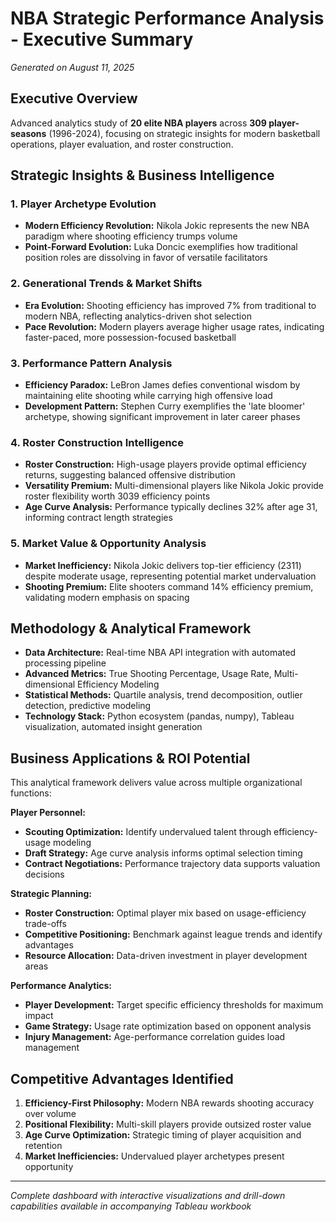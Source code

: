 # NBA Strategic Performance Analysis - Executive Summary
*Generated on August 11, 2025*

## Executive Overview
Advanced analytics study of **20 elite NBA players** across **309 player-seasons** (1996-2024), focusing on strategic insights for modern basketball operations, player evaluation, and roster construction.

## Strategic Insights & Business Intelligence

### 1. Player Archetype Evolution
- **Modern Efficiency Revolution:** Nikola Jokic represents the new NBA paradigm where shooting efficiency trumps volume
- **Point-Forward Evolution:** Luka Doncic exemplifies how traditional position roles are dissolving in favor of versatile facilitators

### 2. Generational Trends & Market Shifts
- **Era Evolution:** Shooting efficiency has improved 7% from traditional to modern NBA, reflecting analytics-driven shot selection
- **Pace Revolution:** Modern players average higher usage rates, indicating faster-paced, more possession-focused basketball

### 3. Performance Pattern Analysis
- **Efficiency Paradox:** LeBron James defies conventional wisdom by maintaining elite shooting while carrying high offensive load
- **Development Pattern:** Stephen Curry exemplifies the 'late bloomer' archetype, showing significant improvement in later career phases

### 4. Roster Construction Intelligence
- **Roster Construction:** High-usage players provide optimal efficiency returns, suggesting balanced offensive distribution
- **Versatility Premium:** Multi-dimensional players like Nikola Jokic provide roster flexibility worth 3039 efficiency points
- **Age Curve Analysis:** Performance typically declines 32% after age 31, informing contract length strategies

### 5. Market Value & Opportunity Analysis
- **Market Inefficiency:** Nikola Jokic delivers top-tier efficiency (2311) despite moderate usage, representing potential market undervaluation
- **Shooting Premium:** Elite shooters command 14% efficiency premium, validating modern emphasis on spacing

## Methodology & Analytical Framework
- **Data Architecture:** Real-time NBA API integration with automated processing pipeline
- **Advanced Metrics:** True Shooting Percentage, Usage Rate, Multi-dimensional Efficiency Modeling
- **Statistical Methods:** Quartile analysis, trend decomposition, outlier detection, predictive modeling
- **Technology Stack:** Python ecosystem (pandas, numpy), Tableau visualization, automated insight generation

## Business Applications & ROI Potential
This analytical framework delivers value across multiple organizational functions:

**Player Personnel:**
- **Scouting Optimization:** Identify undervalued talent through efficiency-usage modeling
- **Draft Strategy:** Age curve analysis informs optimal selection timing
- **Contract Negotiations:** Performance trajectory data supports valuation decisions

**Strategic Planning:**
- **Roster Construction:** Optimal player mix based on usage-efficiency trade-offs
- **Competitive Positioning:** Benchmark against league trends and identify advantages
- **Resource Allocation:** Data-driven investment in player development areas

**Performance Analytics:**
- **Player Development:** Target specific efficiency thresholds for maximum impact
- **Game Strategy:** Usage rate optimization based on opponent analysis
- **Injury Management:** Age-performance correlation guides load management

## Competitive Advantages Identified
1. **Efficiency-First Philosophy:** Modern NBA rewards shooting accuracy over volume
2. **Positional Flexibility:** Multi-skill players provide outsized roster value
3. **Age Curve Optimization:** Strategic timing of player acquisition and retention
4. **Market Inefficiencies:** Undervalued player archetypes present opportunity

---
*Complete dashboard with interactive visualizations and drill-down capabilities available in accompanying Tableau workbook*
